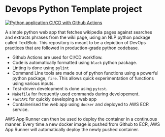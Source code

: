 # Devops Python Template project

[![Python application CI/CD with Github Actions](https://github.com/AbdullahMakhdoom/Devops-python/actions/workflows/cicd_python.yml/badge.svg)](https://github.com/AbdullahMakhdoom/Devops-python/actions/workflows/cicd_python.yml)

  A simple python web app that fetches wikipedia pages against searches and extracts phrases from the wiki page, using an NLP python package called TextBlob. This repository is meant to be a depiction of DevOps practices that are followed in production-grade python codebase. 
  - Github Actions are used for CI/CD workflow.
  - Code is automatically formatted using `black` python package.
  - Linting is done using `pylint`
  - Command Line tools are made out of python functions using a powerful python package, `fire`. This allows quick experimentation of functions using various inputs.
  - Test-driven development is done using `pytest`. 
  - `Makefile` for frequently used commands during developement.
  - `FastAPI` for quickly developing a web app 
  - Containerised the web app using `docker` and deployed to AWS ECR service.
  
AWS App Runner can then be used to deploy the container in a continuous manner. Every time a new docker image is pushed from Github to ECR, AWS App Runner will automatically deploy the newly pushed container.
  


